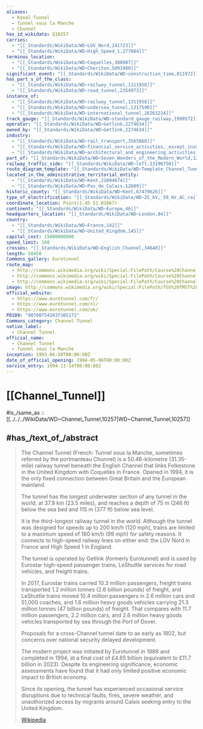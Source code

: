 ```yaml
---
aliases:
  - Kanal-Tunnel
  - Tunnel sous la Manche
  - Chunnel
has_id_wikidata: Q10257
carries:
  - "[[_Standards/WikiData/WD~LGV_Nord,241723]]"
  - "[[_Standards/WikiData/WD~High_Speed_1,277604]]"
terminus_location:
  - "[[_Standards/WikiData/WD~Coquelles,380987]]"
  - "[[_Standards/WikiData/WD~Cheriton,5091980]]"
significant_event: "[[_Standards/WikiData/WD~construction_time,811972]]"
has_part_s_of_the_class:
  - "[[_Standards/WikiData/WD~railway_tunnel,1311958]]"
  - "[[_Standards/WikiData/WD~road_tunnel,2354973]]"
instance_of:
  - "[[_Standards/WikiData/WD~railway_tunnel,1311958]]"
  - "[[_Standards/WikiData/WD~undersea_tunnel,1317590]]"
  - "[[_Standards/WikiData/WD~international_tunnel,26263224]]"
track_gauge: "[[_Standards/WikiData/WD~standard_gauge_railway,1999572]]"
operator: "[[_Standards/WikiData/WD~Getlink,2274634]]"
owned_by: "[[_Standards/WikiData/WD~Getlink,2274634]]"
industry:
  - "[[_Standards/WikiData/WD~rail_transport,3565868]]"
  - "[[_Standards/WikiData/WD~financial_service_activities,_except_insurance_and_pension_funding,29584334]]"
  - "[[_Standards/WikiData/WD~architectural_and_engineering_activities;_technical_testing_and_analysis,29584343]]"
part_of: "[[_Standards/WikiData/WD~Seven_Wonders_of_the_Modern_World,12800832]]"
railway_traffic_side: "[[_Standards/WikiData/WD~left,13196750]]"
route_diagram_template: "[[_Standards/WikiData/WD~Template_Channel_Tunnel_RDT,20337610]]"
located_in_the_administrative_territorial_entity:
  - "[[_Standards/WikiData/WD~Kent,21694674]]"
  - "[[_Standards/WikiData/WD~Pas_de_Calais,12689]]"
historic_county: "[[_Standards/WikiData/WD~Kent,67479626]]"
type_of_electrification: "[[_Standards/WikiData/WD~25_kV,_50_Hz_AC_railway_electrification,106530439]]"
coordinate_location: Point(1.45 51.01667)
continent: "[[_Standards/WikiData/WD~Europe,46]]"
headquarters_location: "[[_Standards/WikiData/WD~London,84]]"
country:
  - "[[_Standards/WikiData/WD~France,142]]"
  - "[[_Standards/WikiData/WD~United_Kingdom,145]]"
capital_cost: 15000000000
speed_limit: 160
crosses: "[[_Standards/WikiData/WD~English_Channel,34640]]"
length: 50450
Commons_gallery: Eurotunnel
route_map:
  - http://commons.wikimedia.org/wiki/Special:FilePath/Course%20Channeltunnel.svg
  - http://commons.wikimedia.org/wiki/Special:FilePath/Course%20Channeltunnel%20fr.svg
  - http://commons.wikimedia.org/wiki/Special:FilePath/Course%20Channeltunnel%20nl.png
image: http://commons.wikimedia.org/wiki/Special:FilePath/TGV%20TMST%203011-2%20-%20Sortie%20Tunnel%20sous%20la%20Manche%20%C3%A0%20Coquelles.jpg
official_website:
  - https://www.eurotunnel.com/fr/
  - https://www.eurotunnel.com/nl/
  - https://www.eurotunnel.com/uk/
P8189: "987007542037305171"
Commons_category: Channel Tunnel
native_label:
  - Channel Tunnel
official_name:
  - Channel Tunnel
  - Tunnel sous la Manche
inception: 1993-06-20T00:00:00Z
date_of_official_opening: 1994-05-06T00:00:00Z
service_entry: 1994-11-14T00:00:00Z
---
```


# [[Channel_Tunnel]] 

#is_/same_as :: [[../../../WikiData/WD~Channel_Tunnel,10257|WD~Channel_Tunnel,10257]] 

## #has_/text_of_/abstract 

> The Channel Tunnel (French: Tunnel sous la Manche, sometimes referred by the portmanteau Chunnel) 
> is a 50.46-kilometre (31.35-mile) railway tunnel beneath the English Channel 
> that links Folkestone in the United Kingdom with Coquelles in France. 
> Opened in 1994, 
> it is the only fixed connection between Great Britain and the European mainland.
>
> The tunnel has the longest underwater section of any tunnel in the world, 
> at 37.9 km (23.5 miles), and reaches a depth of 75 m (246 ft) below the sea bed 
> and 115 m (377 ft) below sea level. 
> 
> It is the third-longest railway tunnel in the world. 
> Although the tunnel was designed for speeds up to 200 km/h (120 mph), 
> trains are limited to a maximum speed of 160 km/h (99 mph) for safety reasons. 
> It connects to high-speed railway lines on either end: 
> the LGV Nord in France and High Speed 1 in England.
>
> The tunnel is operated by Getlink (formerly Eurotunnel) 
> and is used by Eurostar high-speed passenger trains, 
> LeShuttle services for road vehicles, and freight trains. 
> 
> In 2017, Eurostar trains carried 10.3 million passengers, 
> freight trains transported 1.2 million tonnes (2.6 billion pounds) of freight, 
> and LeShuttle trains moved 10.4 million passengers in 2.6 million cars and 51,000 coaches, 
> and 1.6 million heavy goods vehicles carrying 21.3 million tonnes (47 billion pounds) of freight. 
> That compares with 11.7 million passengers, 2.2 million cars, 
> and 2.6 million heavy goods vehicles transported by sea through the Port of Dover.
>
> Proposals for a cross-Channel tunnel date to as early as 1802, 
> but concerns over national security delayed development. 
> 
> The modern project was initiated by Eurotunnel in 1988 and completed in 1994, 
> at a final cost of £4.65 billion (equivalent to £11.7 billion in 2023). 
> Despite its engineering significance, 
> economic assessments have found that it had only limited positive economic impact to British economy.
>
> Since its opening, the tunnel has experienced occasional service disruptions 
> due to technical faults, fires, severe weather, 
> and unauthorized access by migrants around Calais seeking entry to the United Kingdom.
>
> [Wikipedia](https://en.wikipedia.org/wiki/Channel%20Tunnel) 

